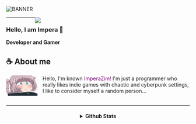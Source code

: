 ![BANNER](./images/banner.gif)

<a href="https://discord.com/invite/HWDEnVpkUh"><img align="right" width="425" src="https://lanyard.kyrie25.me/api/989254978617085962?imgStyle=square&gradient=e9d6d5-e9d6d5-f3b1b4-ffffff&bg=0d1117&animated=true"></a>

- - - - 

### Hello, I am Impera 👀
**Developer and Gamer**

## **☕ About me**
<a href="https://github.com/ImperaZim"><img align="left" width="100" src="./images/nazuna_ashamed.png"></a>
Hello, I'm known <span style="color: purple;">ImperaZim!</span> I'm just a programmer who really likes indie games with chaotic and cyberpunk settings, I like to consider myself a random person...
<br><br>

- - - -

<h4 align="center">
<details>
<summary> Github Stats </summary>
  <a href="https://github.com/ImperaZim">
   <img align="center" src="https://github-readme-stats.vercel.app/api/?username=ImperaZim&show_icons=true&hide_border=true&theme=transparent&count_private=true">
  </a>
 <br>
  <a href="https://github.com/ImperaZim">
    <img
      align="center"
      height="150em"
      src="https://github-readme-stats.vercel.app/api/top-langs/?username=ImperaZim&show_icons=true&hide_border=true&include_all_commits=true&count_private=true&layout=compact&theme=transparent"
    />
  </a>
</p>
 
<p align="center">
  <a href="https://github.com/ImperaZim">
    <img
      align="center"
      src="https://github-profile-trophy.vercel.app/?username=ImperaZim&theme=transparent&no-frame=true&row=1&&margin-w=0&no-bg=true"
    />
  </a>
</a>
</p>
</p>
</details> 

